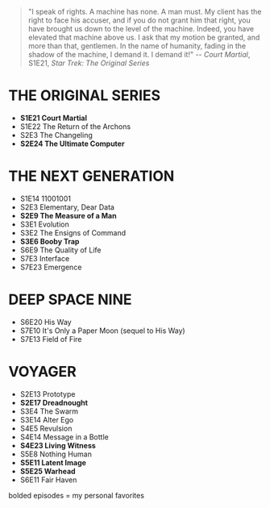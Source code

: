 > "I speak of rights. A machine has none. A man must. My client has the right to face his accuser, and if you do not grant him that right, you have brought us down to the level of the machine. Indeed, you have elevated that machine above us. I ask that my motion be granted, and more than that, gentlemen. In the name of humanity, fading in the shadow of the machine, I demand it. I demand it!" -- *Court Martial*, S1E21, *Star Trek: The Original Series*

# THE ORIGINAL SERIES

* **S1E21 Court Martial**
* S1E22 The Return of the Archons
* S2E3  The Changeling
* **S2E24 The Ultimate Computer**

# THE NEXT GENERATION

* S1E14 11001001
* S2E3  Elementary, Dear Data
* **S2E9  The Measure of a Man**
* S3E1  Evolution
* S3E2  The Ensigns of Command
* **S3E6  Booby Trap**
* S6E9  The Quality of Life
* S7E3  Interface
* S7E23 Emergence

# DEEP SPACE NINE

* S6E20 His Way
* S7E10 It's Only a Paper Moon (sequel to His Way)
* S7E13 Field of Fire

# VOYAGER

* S2E13 Prototype
* **S2E17 Dreadnought**
* S3E4 The Swarm
* S3E14 Alter Ego
* S4E5  Revulsion
* S4E14 Message in a Bottle
* **S4E23 Living Witness**
* S5E8  Nothing Human
* **S5E11 Latent Image**
* **S5E25 Warhead**
* S6E11 Fair Haven

bolded episodes = my personal favorites

